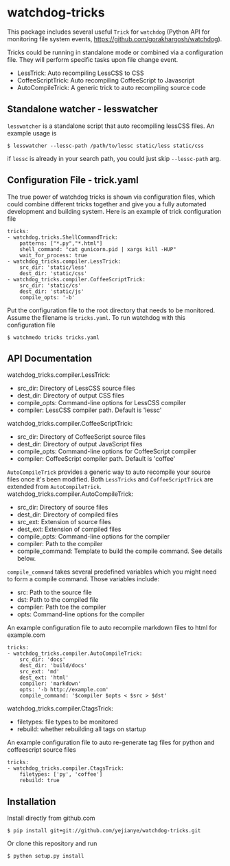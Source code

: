 watchdog-tricks
===============

This package includes several useful `Trick` for `watchdog` (Python API for monitoring file system events, https://github.com/gorakhargosh/watchdog).

Tricks could be running in standalone mode or combined via a configuration file. They will perform specific tasks upon file change event.

- LessTrick: Auto recompiling LessCSS to CSS 
- CoffeeScriptTrick: Auto recompiling CoffeeScript to Javascript 
- AutoCompileTrick: A generic trick to auto recompiling source code 


Standalone watcher - lesswatcher
--------------------------------
`lesswatcher` is a standalone script that auto recompiling lessCSS files. An example usage is

    $ lesswatcher --lessc-path /path/to/lessc static/less static/css

if `lessc` is already in your search path, you could just skip `--lessc-path` arg. 

Configuration File - trick.yaml
-------------------------------
The true power of watchdog tricks is shown via configuration files, which could combine different tricks together and give you a fully automated development and building system. Here is an example of trick configuration file

    tricks:
    - watchdog.tricks.ShellCommandTrick:
        patterns: ["*.py","*.html"]
        shell_command: "cat gunicorn.pid | xargs kill -HUP"
        wait_for_process: true
    - watchdog_tricks.compiler.LessTrick:
        src_dir: 'static/less'
        dest_dir: 'static/css'
    - watchdog_tricks.compiler.CoffeeScriptTrick:
        src_dir: 'static/cs'
        dest_dir: 'static/js'
        compile_opts: '-b'

Put the configuration file to the root directory that needs to be monitored. Assume the filename is `tricks.yaml`. To run watchdog with this configuration file
  
    $ watchmedo tricks tricks.yaml

API Documentation
-----------------
watchdog_tricks.compiler.LessTrick:
- src_dir: Directory of LessCSS source files
- dest_dir: Directory of output CSS files
- compile_opts: Command-line options for LessCSS compiler
- compiler: LessCSS compiler path. Default is 'lessc'

watchdog_tricks.compiler.CoffeeScriptTrick:
- src_dir: Directory of CoffeeScript source files
- dest_dir: Directory of output JavaScript files
- compile_opts: Command-line options for CoffeeScript compiler 
- compiler: CoffeeScript compiler path. Default is 'coffee'

`AutoCompileTrick` provides a generic way to auto recompile your source files once it's been modified. Both `LessTricks` and `CoffeeScriptTrick` are extended from `AutoCompileTrick`.
watchdog_tricks.compiler.AutoCompileTrick:
- src_dir: Directory of source files
- dest_dir: Directory of compiled files
- src_ext: Extension of source files
- dest_ext: Extension of compiled files
- compile_opts: Command-line options for the compiler
- compiler: Path to the compiler
- compile_command: Template to build the compile command. See details below.

`compile_command` takes several predefined variables which you might need to form a compile command. Those variables include:
- src: Path to the source file
- dst: Path to the compiled file
- compiler: Path toe the compiler
- opts: Command-line options for the compiler

An example configuration file to auto recompile markdown files to html for example.com
    
    tricks:
    - watchdog_tricks.compiler.AutoCompileTrick:
        src_dir: 'docs'
        dest_dir: 'build/docs'
        src_ext: 'md'
        dest_ext: 'html'
        compiler: 'markdown'
        opts: '-b http://example.com'
        compile_command: '$compiler $opts < $src > $dst'

watchdog_tricks.compiler.CtagsTrick:
- filetypes: file types to be monitored 
- rebuild: whether rebuilding all tags on startup

An example configuration file to auto re-generate tag files for python and coffeescript source files

    tricks:
    - watchdog_tricks.compiler.CtagsTrick:
        filetypes: ['py', 'coffee']
        rebuild: true

Installation
------------

Install directly from github.com

    $ pip install git+git://github.com/yejianye/watchdog-tricks.git

Or clone this repository and run

	$ python setup.py install

